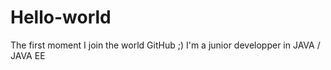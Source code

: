 # Hello-world
The first moment I join the world GitHub ;) 
I'm a junior developper in JAVA / JAVA EE 
